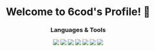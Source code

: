 <div align="center">

# Welcome to 6cod's Profile! 👋
### Languages & Tools
<p>
  <img src="https://img.shields.io/badge/Python-3776AB?style=for-the-badge&logo=python&logoColor=white&logoWidth=20" />
  <img src="https://img.shields.io/badge/C++-00599C?style=for-the-badge&logo=cplusplus&logoColor=white&logoWidth=20" />
  <img src="https://img.shields.io/badge/C%23-239120?style=for-the-badge&logo=csharp&logoColor=white&logoWidth=20" />
  <img src="https://img.shields.io/badge/JavaScript-F7DF1E?style=for-the-badge&logo=javascript&logoColor=black&logoWidth=20" />
  <img src="https://img.shields.io/badge/HTML-E34F26?style=for-the-badge&logo=html5&logoColor=white&logoWidth=20" />
  <img src="https://img.shields.io/badge/CSS-1572B6?style=for-the-badge&logo=css3&logoColor=white&logoWidth=20" />
  <img src="https://img.shields.io/badge/Lua-2C2D72?style=for-the-badge&logo=lua&logoColor=white&logoWidth=20" />
</p>

</div>
